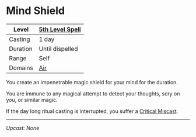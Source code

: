 # Mind Shield

| Level    | [5th Level Spell](5th%20Level%20Spells.md) |
| -------- | ------------------------------------------ |
| Casting  | 1 day                                      |
| Duration | Until dispelled                            |
| Range    | Self                                       |
| Domains  | [Air](../../Spell%20Domains/Air.md)     |

You create an impenetrable magic shield for your mind for the duration.

You are immune to any magical attempt to detect your thoughts, scry on you, or similar magic.

If the day long ritual casting is interrupted, you suffer a [Critical Miscast](../../../../Game%20Procedures/Die%20Rolling%20Mechanics/Critical%20Miscast.md).

---
*Upcast: None*
